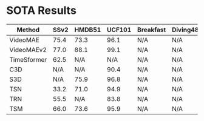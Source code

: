 # SOTA Results

| Method | SSv2 | HMDB51 | UCF101 | Breakfast | Diving48 | Kinetics400 |
|--------|------|--------|--------|-----------|----------|--------------|
| VideoMAE | 75.4 | 73.3 | 96.1 | N/A | N/A | 87.4 |
| VideoMAEv2 | 77.0 | 88.1 | 99.1 | N/A | N/A | 90.0 |
| TimeSformer | 62.5 | N/A | N/A | N/A | N/A | 80.7 |
| C3D | N/A | N/A | 90.4 | N/A | N/A | N/A |
| S3D | N/A | 75.9 | 96.8 | N/A | N/A | 77.2 |
| TSN | 33.2 | 71.0 | 94.9 | N/A | N/A | N/A |
| TRN | 55.5 | N/A | 83.8 | N/A | N/A | N/A |
| TSM | 66.0 | 73.6 | 95.9 | N/A | N/A | 74.3 |